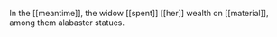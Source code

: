 In the [[meantime]], the widow [[spent]] [[her]] wealth on [[material]], among them alabaster statues. 